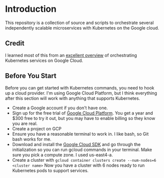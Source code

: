 # Introduction
This repository is a collection of source and scripts to orchestrate several independently scalable microservices with Kubernetes on the Google cloud.

## Credit
I learned most of this from an [excellent overview](https://codelabs.developers.google.com/codelabs/cloud-orchestrate-with-kubernetes/index.html) of orchestrating Kubernetes services on Google Cloud.

## Before You Start
Before you can get started with Kubernetes commands, you need to hook up a cloud provider. I'm using Google Cloud Platform, but I think everything after this section will work with anything that supports Kubernetes.
- Create a Google account if you don't have one.
- Sign up for the free trial of [Google Cloud Platform](https://cloud.google.com/). You get a year and $300 free to try it out, but you may have to enable billing so they know you are real.
- Create a project on GCP
- Ensure you have a reasonable terminal to work in. I like bash, so Git bash works for me.
- Download and install the [Google Cloud SDK](https://cloud.google.com/sdk/docs/quickstart-windows) and go through the initialization so you can run gcloud commands in your terminal. Make sure you pick a compute zone. I used us-east4-a.
- Create a cluster with `gcloud container clusters create --num-nodes=6 <cluster name>`
Now you have a cluster with 6 nodes ready to run Kubernetes pods to support services.
